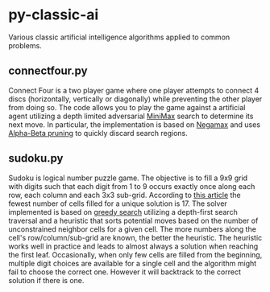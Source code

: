 # py-classic-ai
Various classic artificial intelligence algorithms applied to common problems.

## connectfour.py

Connect Four is a two player game where one player attempts to connect 4 discs (horizontally, vertically or diagonally) while
preventing the other player from doing so. The code allows you to play the game against a artificial agent utilizing a depth limited adversarial [MiniMax](https://en.wikipedia.org/wiki/Minimax) search to determine its next move. In particular, the implementation is based on [Negamax](https://en.wikipedia.org/wiki/Negamax) and uses [Alpha-Beta pruning](https://en.wikipedia.org/wiki/Alpha%E2%80%93beta_pruning) to quickly discard search regions.

## sudoku.py

Sudoku is logical number puzzle game. The objective is to fill a 9x9 grid with digits such that each digit from 1 to 9 occurs exactly once along each row, each column and each 3x3 sub-grid. According to [this article](https://en.wikipedia.org/wiki/Sudoku#Mathematics_of_Sudoku) the fewest number of cells filled for a unique solution is 17. The solver implemented is based on [greedy search](https://en.wikipedia.org/wiki/Greedy_algorithm) utilizing a depth-first search traversal and a heuristic that sorts potential moves based on the number of unconstrained neighbor cells for a given cell. The more numbers along the cell's row/column/sub-grid are known, the better the heuristic. The heuristic works well in practice and leads to almost always a solution when reaching the first leaf. Occasionally, when only few cells are filled from the beginning, multiple digit choices are available for a single cell and the algorithm might fail to choose the correct one. However it will backtrack to the correct solution if there is one.